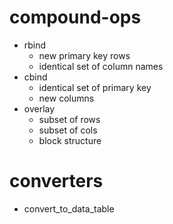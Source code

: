 # compound-ops

* rbind
    - new primary key rows
    - identical set of column names
* cbind
    - identical set of primary key
    - new columns
* overlay
    - subset of rows
    - subset of cols
    - block structure

# converters

* convert_to_data_table
